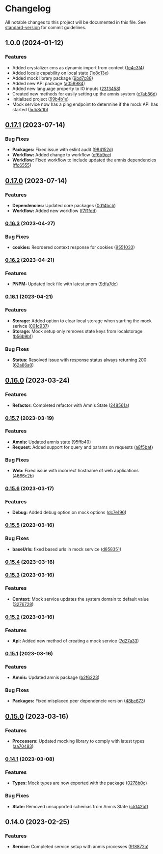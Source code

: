 # Changelog

All notable changes to this project will be documented in this file. See [standard-version](https://github.com/conventional-changelog/standard-version) for commit guidelines.

## 1.0.0 (2024-01-12)


### Features

* Added crystalizer cms as dynamic import from context ([1e4c3f4](https://github.com/amnis-dev/amnis-sys/commit/1e4c3f43b46ab9129b0c292768707ae854293ecf))
* Added locale capability on local state ([1e8c13e](https://github.com/amnis-dev/amnis-sys/commit/1e8c13e61356b5b90661b68fde749cf2b729df3e))
* Added mock library package ([9bd7c88](https://github.com/amnis-dev/amnis-sys/commit/9bd7c8874b4df2916d8b1b9452b3763251836ae7))
* Added new API package ([a058984](https://github.com/amnis-dev/amnis-sys/commit/a0589842f4c747b2745d1167b14ddda43213d588))
* Added new language property to IO inputs ([2313458](https://github.com/amnis-dev/amnis-sys/commit/231345832a2f88c17ba9eb259f3df186c7b46671))
* Created new methods for easily setting up the amnis system ([c7ab56d](https://github.com/amnis-dev/amnis-sys/commit/c7ab56db1c859809e5c03559a96b37c0543a41c8))
* Initialized project ([99b4b1e](https://github.com/amnis-dev/amnis-sys/commit/99b4b1eae5a9d950a196176eac86bb34d02bd9be))
* Mock service now has a ping endpoint to determine if the mock API has started ([5db8c1b](https://github.com/amnis-dev/amnis-sys/commit/5db8c1b4cc17bf87095e3d558996ecf9ec0b74b7))

## [0.17.1](https://github.com/amnis-dev/amnis-mock/compare/v0.17.0...v0.17.1) (2023-07-14)


### Bug Fixes

* **Packages:** Fixed issue with eslint audit ([984152d](https://github.com/amnis-dev/amnis-mock/commit/984152dd5ee5f29adee19d72b80caeb2c7bf9f65))
* **Workflow:** Added change to workflow ([cf6b9ce](https://github.com/amnis-dev/amnis-mock/commit/cf6b9ce1b27fd1f25d3825cd09aad09e4abc5980))
* **Workflow:** Fixed workflow to include updated the amnis dependencies ([ffc6555](https://github.com/amnis-dev/amnis-mock/commit/ffc6555195203b67ff3786b3243866f1e6bf598b))

## [0.17.0](https://github.com/amnis-dev/amnis-mock/compare/v0.16.3...v0.17.0) (2023-07-14)


### Features

* **Dependencies:** Updated core packages ([0d14bcb](https://github.com/amnis-dev/amnis-mock/commit/0d14bcbf9cb83f80f5342c101593f976c7998fe2))
* **Workflow:** Added new workflow ([f7f1fdd](https://github.com/amnis-dev/amnis-mock/commit/f7f1fddda4c48b98a9ccb73adc188800eb1ae166))

### [0.16.3](https://github.com/amnis-dev/amnis-mock/compare/v0.16.2...v0.16.3) (2023-04-27)


### Bug Fixes

* **cookies:** Reordered context response for cookies ([9551033](https://github.com/amnis-dev/amnis-mock/commit/95510334e2a5d75f63879f440bd33dc88f7e9dd2))

### [0.16.2](https://github.com/amnis-dev/amnis-mock/compare/v0.16.1...v0.16.2) (2023-04-21)


### Features

* **PNPM:** Updated lock file with latest pnpm ([9dfa7dc](https://github.com/amnis-dev/amnis-mock/commit/9dfa7dce58a1561f8f8a58b13def88684b4fe846))

### [0.16.1](https://github.com/amnis-dev/amnis-mock/compare/v0.16.0...v0.16.1) (2023-04-21)


### Features

* **Storage:** Added option to clear local storage when starting the mock serivce ([001c937](https://github.com/amnis-dev/amnis-mock/commit/001c937116e1c48069dfc16c8799094578f9ca03))
* **Storage:** Mock setup only removes state keys from localstorage ([b56b9b1](https://github.com/amnis-dev/amnis-mock/commit/b56b9b1e14f815853eb59cecef3016f50ab51c9a))


### Bug Fixes

* **Status:** Resolved issue with response status always returning 200 ([62a86a0](https://github.com/amnis-dev/amnis-mock/commit/62a86a0c7f76dc2cd8f8df0f495016b69af91e5f))

## [0.16.0](https://github.com/amnis-dev/amnis-mock/compare/v0.15.7...v0.16.0) (2023-03-24)


### Features

* **Refactor:** Completed refactor with Amnis State ([248561a](https://github.com/amnis-dev/amnis-mock/commit/248561a970eebd2bbf9de775b905cb7b27e14e1c))

### [0.15.7](https://github.com/amnis-dev/amnis-mock/compare/v0.15.6...v0.15.7) (2023-03-19)


### Features

* **Amnis:** Updated amnis state ([95ffb40](https://github.com/amnis-dev/amnis-mock/commit/95ffb4067fdc78bee3e5e9d5de82f30b53b925b2))
* **Request:** Added support for query and params on requests ([a8f5baf](https://github.com/amnis-dev/amnis-mock/commit/a8f5bafc84e931f461a2ab818225d5742049ebb6))


### Bug Fixes

* **Web:** Fixed issue with incorrect hostname of web applications ([4666c2b](https://github.com/amnis-dev/amnis-mock/commit/4666c2b6704484def5953b7085bc74f453489004))

### [0.15.6](https://github.com/amnis-dev/amnis-mock/compare/v0.15.5...v0.15.6) (2023-03-17)


### Features

* **Debug:** Added debug option on mock options ([dc7e196](https://github.com/amnis-dev/amnis-mock/commit/dc7e196a3e9ec6ddef1848368015115d53068cda))

### [0.15.5](https://github.com/amnis-dev/amnis-mock/compare/v0.15.4...v0.15.5) (2023-03-16)


### Bug Fixes

* **baseUrls:** fixed based urls in mock service ([d858351](https://github.com/amnis-dev/amnis-mock/commit/d858351e11bbf293efdfc1ca47d4e416712411cb))

### [0.15.4](https://github.com/amnis-dev/amnis-mock/compare/v0.15.3...v0.15.4) (2023-03-16)

### [0.15.3](https://github.com/amnis-dev/amnis-mock/compare/v0.15.2...v0.15.3) (2023-03-16)


### Features

* **Context:** Mock service updates the system domain to default value ([3276728](https://github.com/amnis-dev/amnis-mock/commit/3276728ac546a240232a82354dac4beda8b6985d))

### [0.15.2](https://github.com/amnis-dev/amnis-mock/compare/v0.15.1...v0.15.2) (2023-03-16)


### Features

* **Api:** Added new method of creating a mock service ([7d27a33](https://github.com/amnis-dev/amnis-mock/commit/7d27a3343e068f72e443468f73af11f057ace6cc))

### [0.15.1](https://github.com/amnis-dev/amnis-mock/compare/v0.15.0...v0.15.1) (2023-03-16)


### Features

* **Amnis:** Updated amnis package ([b2f6223](https://github.com/amnis-dev/amnis-mock/commit/b2f62238f7e2378f57d0344397319d135091b793))


### Bug Fixes

* **Packages:** Fixed misplaced peer dependencie version ([48bc673](https://github.com/amnis-dev/amnis-mock/commit/48bc6734f06281a938c41e905bd0a2b4d804eb5d))

## [0.15.0](https://github.com/amnis-dev/amnis-mock/compare/v0.14.1...v0.15.0) (2023-03-16)


### Features

* **Processers:** Updated mocking library to comply with latest types ([aa70483](https://github.com/amnis-dev/amnis-mock/commit/aa7048302c8e33ce7f5839c57a56af260f55e0d6))

### [0.14.1](https://github.com/amnis-dev/amnis-mock/compare/v0.14.0...v0.14.1) (2023-03-08)


### Features

* **Types:** Mock types are now exported with the package ([0278b0c](https://github.com/amnis-dev/amnis-mock/commit/0278b0cbb3ae866c91dac4fc106e41085353c6a1))


### Bug Fixes

* **State:** Removed unsupported schemas from Amnis State ([c5142bf](https://github.com/amnis-dev/amnis-mock/commit/c5142bf8081dcc41870466b2b0f37667d030bf5c))

## 0.14.0 (2023-02-25)


### Features

* **Service:** Completed service setup with anmis processes ([918872a](https://github.com/amnis-dev/amnis-mock/commit/918872a3275790055de7a7498aea17caf86cd43e))
